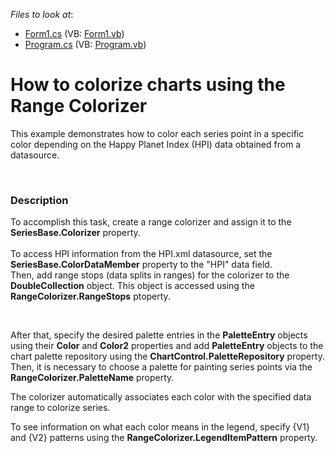 <!-- default file list -->
*Files to look at*:

* [Form1.cs](./CS/RangeColorizerExample/Form1.cs) (VB: [Form1.vb](./VB/RangeColorizerExample/Form1.vb))
* [Program.cs](./CS/RangeColorizerExample/Program.cs) (VB: [Program.vb](./VB/RangeColorizerExample/Program.vb))
<!-- default file list end -->
# How to colorize charts using the Range Colorizer 


This example demonstrates how to color each series point in a specific color depending on the Happy Planet Index (HPI) data obtained from a datasource. <br />
<p> </p>


<h3>Description</h3>

To accomplish this task, create a range colorizer and assign it to the <strong>SeriesBase.Colorizer</strong> property.<br /><br />To access HPI information from the HPI.xml datasource, set the <strong>SeriesBase.ColorDataMember</strong> property to the "HPI" data field.<br />Then, add range stops (data splits in ranges) for the colorizer to the<strong> DoubleCollection</strong> object. This object is accessed using the<strong> RangeColorizer.RangeStops</strong> ptoperty.
<p>&nbsp;</p>
<p>After that, specify the desired palette entries in the <strong>PaletteEntry</strong> objects using their <strong>Color</strong> and <strong>Color2</strong> properties and add <strong>PaletteEntry</strong> objects to the chart palette repository using the <strong>ChartControl.PaletteRepository</strong> property. Then, it is necessary to choose a palette for painting series points via the <strong>RangeColorizer.PaletteName</strong> property.</p>
<p>The colorizer automatically associates each color with the specified data range to colorize series.</p>
<p>To see information on what each color means in the legend, specify {V1} and {V2} patterns using the <strong>RangeColorizer.LegendItemPattern</strong> property.</p>

<br/>


